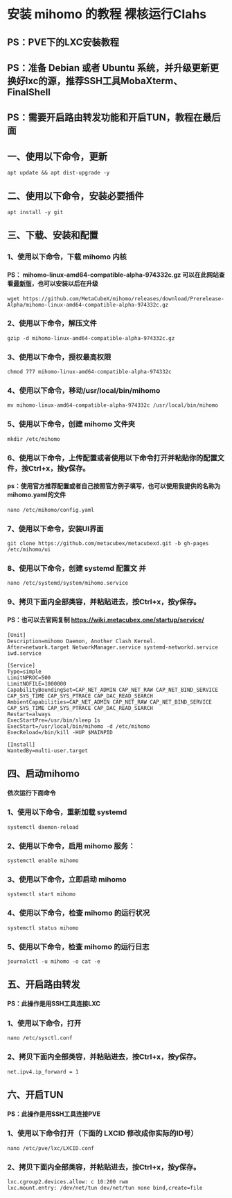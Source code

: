 # 安装 mihomo 的教程 裸核运行Clahs
## PS：PVE下的LXC安装教程

PS：准备 Debian 或者 Ubuntu 系统，并升级更新更换好lxc的源，推荐SSH工具MobaXterm、FinalShell
---
PS：需要开启路由转发功能和开启TUN，教程在最后面
---

## 一、使用以下命令，更新
~~~
apt update && apt dist-upgrade -y
~~~

## 二、使用以下命令，安装必要插件
~~~
apt install -y git
~~~

## 三、下载、安装和配置

### 1、使用以下命令，下载 mihomo 内核
#### PS： mihomo-linux-amd64-compatible-alpha-974332c.gz   可以在此网站查看[最新版](https://github.com/MetaCubeX/mihomo/releases/tag/Prerelease-Alpha)，也可以安装以后在升级
~~~
wget https://github.com/MetaCubeX/mihomo/releases/download/Prerelease-Alpha/mihomo-linux-amd64-compatible-alpha-974332c.gz
~~~

### 2、使用以下命令，解压文件
~~~
gzip -d mihomo-linux-amd64-compatible-alpha-974332c.gz
~~~

### 3、使用以下命令，授权最高权限
~~~
chmod 777 mihomo-linux-amd64-compatible-alpha-974332c
~~~

### 4、使用以下命令，移动/usr/local/bin/mihomo
~~~
mv mihomo-linux-amd64-compatible-alpha-974332c /usr/local/bin/mihomo
~~~

### 5、使用以下命令，创建 mihomo 文件夹
~~~
mkdir /etc/mihomo
~~~

### 6、使用以下命令，上传配置或者使用以下命令打开并粘贴你的配置文件，按Ctrl+x，按y保存。
#### ps：使用官方推荐配置或者自己按照官方例子填写，也可以使用我提供的名称为mihomo.yaml的文件
~~~
nano /etc/mihomo/config.yaml
~~~

### 7、使用以下命令，安装UI界面
~~~
git clone https://github.com/metacubex/metacubexd.git -b gh-pages /etc/mihomo/ui
~~~

### 8、使用以下命令，创建 systemd 配置文  并
~~~
nano /etc/systemd/system/mihomo.service
~~~

### 9、拷贝下面内全部类容，并粘贴进去，按Ctrl+x，按y保存。
#### PS：也可以去官网复制 https://wiki.metacubex.one/startup/service/
~~~
[Unit]
Description=mihomo Daemon, Another Clash Kernel.
After=network.target NetworkManager.service systemd-networkd.service iwd.service

[Service]
Type=simple
LimitNPROC=500
LimitNOFILE=1000000
CapabilityBoundingSet=CAP_NET_ADMIN CAP_NET_RAW CAP_NET_BIND_SERVICE CAP_SYS_TIME CAP_SYS_PTRACE CAP_DAC_READ_SEARCH
AmbientCapabilities=CAP_NET_ADMIN CAP_NET_RAW CAP_NET_BIND_SERVICE CAP_SYS_TIME CAP_SYS_PTRACE CAP_DAC_READ_SEARCH
Restart=always
ExecStartPre=/usr/bin/sleep 1s
ExecStart=/usr/local/bin/mihomo -d /etc/mihomo
ExecReload=/bin/kill -HUP $MAINPID

[Install]
WantedBy=multi-user.target
~~~

## 四、启动mihomo
#### 依次运行下面命令

### 1、使用以下命令，重新加载 systemd
~~~
systemctl daemon-reload
~~~

### 2、使用以下命令，启用 mihomo 服务：
~~~
systemctl enable mihomo
~~~

### 3、使用以下命令，立即启动 mihomo
~~~
systemctl start mihomo
~~~

### 4、使用以下命令，检查 mihomo 的运行状况
~~~
systemctl status mihomo
~~~

### 5、使用以下命令，检查 mihomo 的运行日志
~~~
journalctl -u mihomo -o cat -e
~~~

## 五、开启路由转发
#### PS：此操作是用SSH工具连接LXC
### 1、使用以下命令，打开
~~~
nano /etc/sysctl.conf
~~~

### 2、拷贝下面内全部类容，并粘贴进去，按Ctrl+x，按y保存。
~~~
net.ipv4.ip_forward = 1
~~~

## 六、开启TUN
#### PS：此操作是用SSH工具连接PVE
### 1、使用以下命令打开（下面的 LXCID 修改成你实际的ID号）
~~~
nano /etc/pve/lxc/LXCID.conf
~~~

### 2、拷贝下面内全部类容，并粘贴进去，按Ctrl+x，按y保存。
~~~
lxc.cgroup2.devices.allow: c 10:200 rwm
lxc.mount.entry: /dev/net/tun dev/net/tun none bind,create=file
~~~

























